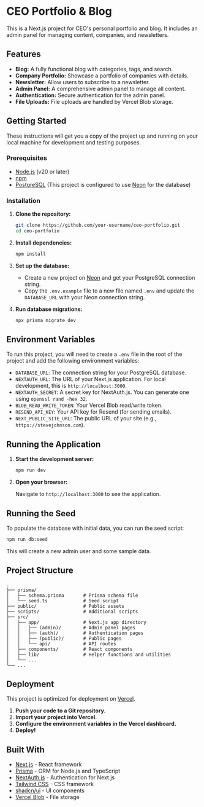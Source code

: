 # CEO Portfolio & Blog

This is a Next.js project for CEO's personal portfolio and blog. It includes an admin panel for managing content, companies, and newsletters.

## Features

-   **Blog:** A fully functional blog with categories, tags, and search.
-   **Company Portfolio:** Showcase a portfolio of companies with details.
-   **Newsletter:** Allow users to subscribe to a newsletter.
-   **Admin Panel:** A comprehensive admin panel to manage all content.
-   **Authentication:** Secure authentication for the admin panel.
-   **File Uploads:** File uploads are handled by Vercel Blob storage.

## Getting Started

These instructions will get you a copy of the project up and running on your local machine for development and testing purposes.

### Prerequisites

-   [Node.js](https://nodejs.org/en/) (v20 or later)
-   [npm](https://www.npmjs.com/)
-   [PostgreSQL](https://www.postgresql.org/) (This project is configured to use [Neon](https://neon.tech/) for the database)

### Installation

1.  **Clone the repository:**

    ```bash
    git clone https://github.com/your-username/ceo-portfolio.git
    cd ceo-portfolio
    ```

2.  **Install dependencies:**

    ```bash
    npm install
    ```

3.  **Set up the database:**

    -   Create a new project on [Neon](https://neon.tech/) and get your PostgreSQL connection string.
    -   Copy the `.env.example` file to a new file named `.env` and update the `DATABASE_URL` with your Neon connection string.

4.  **Run database migrations:**

    ```bash
    npx prisma migrate dev
    ```

## Environment Variables

To run this project, you will need to create a `.env` file in the root of the project and add the following environment variables:

-   `DATABASE_URL`: The connection string for your PostgreSQL database.
-   `NEXTAUTH_URL`: The URL of your Next.js application. For local development, this is `http://localhost:3000`.
-   `NEXTAUTH_SECRET`: A secret key for NextAuth.js. You can generate one using `openssl rand -hex 32`.
-   `BLOB_READ_WRITE_TOKEN`: Your Vercel Blob read/write token.
-   `RESEND_API_KEY`: Your API key for Resend (for sending emails).
-   `NEXT_PUBLIC_SITE_URL`: The public URL of your site (e.g., `https://stevejohnson.com`).

## Running the Application

1.  **Start the development server:**

    ```bash
    npm run dev
    ```

2.  **Open your browser:**

    Navigate to `http://localhost:3000` to see the application.

## Running the Seed

To populate the database with initial data, you can run the seed script:

```bash
npm run db:seed
```

This will create a new admin user and some sample data.

## Project Structure

```
.
├── prisma/
│   ├── schema.prisma       # Prisma schema file
│   └── seed.ts             # Seed script
├── public/                 # Public assets
├── scripts/                # Additional scripts
├── src/
│   ├── app/                # Next.js app directory
│   │   ├── (admin)/        # Admin panel pages
│   │   ├── (auth)/         # Authentication pages
│   │   ├── (public)/       # Public pages
│   │   └── api/            # API routes
│   ├── components/         # React components
│   ├── lib/                # Helper functions and utilities
│   └── ...
└── ...
```

## Deployment

This project is optimized for deployment on [Vercel](https://vercel.com/).

1.  **Push your code to a Git repository.**
2.  **Import your project into Vercel.**
3.  **Configure the environment variables in the Vercel dashboard.**
4.  **Deploy!**

## Built With

-   [Next.js](https.nextjs.org/) - React framework
-   [Prisma](https://www.prisma.io/) - ORM for Node.js and TypeScript
-   [NextAuth.js](https://next-auth.js.org/) - Authentication for Next.js
-   [Tailwind CSS](https://tailwindcss.com/) - CSS framework
-   [shadcn/ui](https://ui.shadcn.com/) - UI components
-   [Vercel Blob](https://vercel.com/storage/blob) - File storage